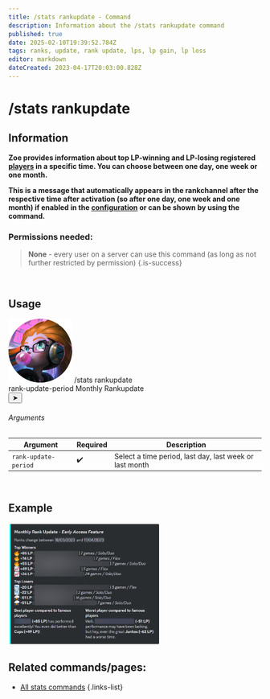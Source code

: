 ```yaml
---
title: /stats rankupdate - Command
description: Information about the /stats rankupdate command
published: true
date: 2025-02-10T19:39:52.784Z
tags: ranks, update, rank update, lps, lp gain, lp loss
editor: markdown
dateCreated: 2023-04-17T20:03:00.828Z
---
```


# /stats rankupdate
## Information
**Zoe provides information about top LP-winning and LP-losing registered [players](/en/terms/player) in a specific time. You can choose between one day, one week or one month.** 

**This is a message that automatically appears in the rankchannel after the respective time after activation (so after one day, one week and one month) if enabled in the [configuration](/en/Zoe-Configuration) or can be shown by using the command.**
<br>

### Permissions needed:
>**None** - every user on a server can use this command (as long as not further restricted by permission) {.is-success}

<br>
 
 ## Usage
<div class="discord-preview">
    <div class="dcp-chatbar">
        <img src="/zoe_logo.png" class="dcp-avatar">
        <span class="dcp-command">/stats rankupdate</span>
        <div class="dcp-args">
            <div class="dcp-arg">
                <span class="dcp-arg-label">rank-update-period</span>
                <span class="dcp-arg-value">Monthly Rankupdate</span>
          </div>
        </div>
        <button class="dcp-send-btn">&#10148;</button> 
    </div>
</div>

###### Arguments
| Argument | Required | Description |
|----------|----------|-------------|
| `rank-update-period` | :heavy_check_mark: | Select a time period, last day, last week or last month |
<br>

## Example
<img src="/en_/en_stats_rankupdate.png" width="60%" />
<br>
 
## Related commands/pages:
- [All stats commands](/en/commands/stats/)
{.links-list}